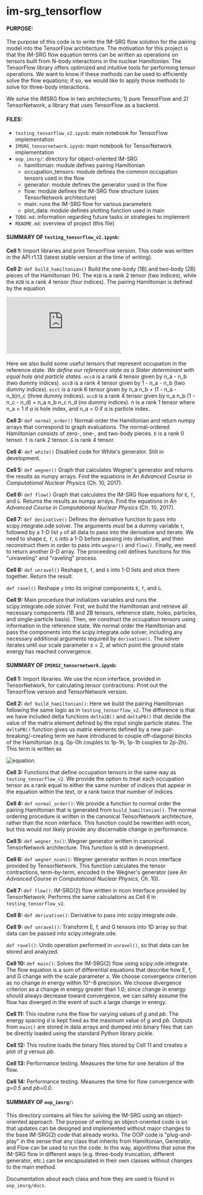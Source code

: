 # im-srg_tensorflow

#### PURPOSE:
The purpose of this code is to write the IM-SRG flow solution for the pairing model into the TensorFlow architecture. The motivation for this project is that the IM-SRG flow equation terms can be written as operations on tensors built from N-body interactions in the nuclear Hamiltonian. The TensorFlow library offers optimized and intuitive tools for performing tensor operations. We want to know if these methods can be used to efficiently solve the flow equations; if so, we would like to apply those methods to solve for three-body interactions.

We solve the IMSRG flow in two architectures; 1) pure TensorFlow and 2) TensorNetwork, a library that uses TensorFlow as a backend.

#### FILES:
* `testing_tensorflow_v2.ipynb`: main notebook for TensorFlow implementation
* `IMSRG_tensornetwork.ipynb`: main notebook for TensorNetwork implementation
* `oop_imsrg/`: directory for object-oriented IM-SRG
  * hamiltonian: module defines pairing Hamiltonian
  * occupation_tensors: module defines the common occupation tensors used in the flow
  * generator: module defines the generator used in the flow
  * flow: module defines the IM-SRG flow structure (uses TensorNetwork architecture)
  * main: runs the IM-SRG flow for various parameters
  * plot_data: module defines plotting function used in main
* `TODO.md`: information regarding future tasks or strategies to implement
* `README.md`: overview of project (this file)

#### SUMMARY OF `testing_tensorflow_v2.ipynb`:

__Cell 1:__
Import libraries and print TensorFlow version. This code was written in the API r1.13 (latest stable version at the time of writing).

__Cell 2:__
`def build_hamiltonian()` Build the one-body (1B) and two-body (2B) pieces of the Hamiltonian (H). The `H1B` is a rank 2 tensor (two indices), while the `H2B` is a rank 4 tensor (four indices). The pairing Hamiltonian is defined by the equation

![equation](https://latex.codecogs.com/gif.latex?%24%24H%20%3D%20%5Csum_%7BP%5Csigma%7D%5Cdelta%28P-1%29a%5E%7B%5Cdagger%7D_%7BP%5Csigma%7D%20a_%7BP%5Csigma%7D%20-%20%5Csum_%7Bpq%7D%5Cfrac%7Bg%7D%7B2%7Da%5E%7B%5Cdagger%7D_%7Bp%2C&plus;1%7Da%5E%7B%5Cdagger%7D_%7Bp%2C-1%7D%20a_%7Bq%2C-1%7Da_%7Bq%2C&plus;1%7D.%24%24).

Here we also build some useful tensors that represent occupation in the reference state. _We define our reference state as a Slater determinant with equal hole and particle states_. `occA` is a rank 4 tensor given by n_a - n_b (two dummy indices). `occB` is a rank 4 tensor given by 1 - n_a - n_b (two dummy indices). `occC` is a rank 6 tensor given by n_a n_b + (1 - n_a - n_b)n_c (three dummy indices). `occD` is a rank 4 tensor given by n_a n_b (1 - n_c - n_d) + n_a n_b n_c n_d (no dummy indices). n is a rank 1 tensor where n_a = 1 if _a_ is hole index, and n_a = 0 if _a_ is particle index.

__Cell 3:__
`def normal_order()` Normal-order the Hamiltonian and return numpy arrays that correspond to graph evaluations. The normal-ordered Hamiltonian consists of zero-, one-, and two-body pieces. `E` is a rank 0 tensor. `f` is rank 2 tensor. `G` is rank 4 tensor.

__Cell 4:__
`def white()` Disabled code for White's generator. Still in development.

__Cell 5:__
`def wegner()` Graph that calculates Wegner's generator and returns the results as numpy arrays. Find the equations in _An Advanced Course in Computational Nuclear Physics_ (Ch. 10, 2017).

__Cell 6:__
`def flow()` Graph that calculates the IM-SRG flow equations for `E`, `f`, and `G`. Returns the results as numpy arrays. Find the equations in _An Advanced Course in Computational Nuclear Physics_ (Ch. 10, 2017).

__Cell 7:__
`def derivative()` Defines the derivative function to pass into scipy.integrate.ode solver. The arguments _must_ be a dummy variable `t`, followed by a 1-D list `y` of all data to pass into the derivative and iterate. We need to shape `E`, `f`, `G` into a 1-D before passing into derivative, and then reconstruct them in order to pass into `wegner()` and `flow()`. Finally, we need to return another 0-D array. The proceeding cell defines functions for this "unraveling" and "raveling" process.

__Cell 8:__
`def unravel()` Reshape `E`, `f`, and `G` into 1-D lists and stick them together. Return the result.

`def ravel()` Reshape `y` into its original components `E`, `f`, and `G`.

__Cell 9:__
Main procedure that initializes variables and runs the scipy.integrate.ode solver. First, we build the Hamiltonian and retrieve all necessary components (1B and 2B tensors, reference state, holes, particles, and single-particle basis). Then, we construct the occupation tensors using information in the reference state. We normal order the Hamiltonian and pass the components into the scipy.integrate.ode solver, including any necessary additional arguments required by `derivative()`. The solver iterates until our scale parameter _s_ = 2, at which point the ground state energy has reached convergence.

#### SUMMARY OF `IMSRG2_tensornetwork.ipynb`:

__Cell 1:__
Import libraries. We use the ncon interface, provided in TensorNetwork, for calculating tensor contractions. Print out the TensorFlow version and TensorNetwork version.

__Cell 2:__
`def build_hamiltonian()`: Here we build the pairing Hamiltonian following the same logic as in `testing_tensorflow_v2`. The difference is that we have included delta functions `delta2B()` and `deltaPB()` that decide the value of the matrix element defined by the input single particle states. The `deltaPB()` function gives us matrix elements defined by a new pair-breaking/-creating term we have introduced to couple off-diagonal blocks of the Hamiltonian (e.g. 0p-0h couples to 1p-1h, 1p-1h couples to 2p-2h). This term is written as

![equation](https://latex.codecogs.com/gif.latex?f_\text{p-break}&space;=&space;\frac{f}{2}\sum_{p'\ne&space;p,q}\left(a^\dag_{p',&plus;1}&space;a^\dag_{p,-1}a_{q,-1}a_{q,&plus;1}&space;&plus;&space;a^\dag_{q,&plus;1}a^\dag_{q,-1}a_{p,-1}a_{p',&plus;1}&space;\right)).

__Cell 3:__
Functions that define occupation tensors in the same way as `testing_tensorflow_v2`. We provide the option to treat each occupation tensor as a rank equal to either the same number of indices that appear in the equation within the text, or a rank twice that number of indices.

__Cell 4:__
`def normal_order()`: We provide a function to normal order the pairing Hamiltonian that is generated from `build_hamiltonian()`. The normal ordering procedure is written in the canonical TensorNetwork architecture, rather than the ncon interface. This function could be rewritten with ncon, but this would not likely provide any discernable change in performance.

__Cell 5:__
`def wegner_tn()`: Wegner generator written in canonical TensorNetwork architecture. This function is still in development.

__Cell 6:__
`def wegner_ncon()`: Wegner generator written in ncon interface provided by TensorNetwork. This function calculates the tensor contractions, term-by-term, encoded in the Wegner's generator (see _An Advanced Course in Computational Nuclear Physics_, Ch. 10).

__Cell 7:__
`def flow()`: IM-SRG(2) flow written in ncon interface provided by TensorNetwork. Performs the same calculations as Cell 6 in `testing_tensorflow_v2`.

__Cell 8:__
`def derivative()`: Derivative to pass into scipy.integrate.ode.

__Cell 9:__
`def unravel()`: Transform E, f, and G tensors into 1D array so that data can be passed into scipy.integrate.ode.

`def ravel()`: Undo operation performed in `unravel()`, so that data can be stored and analyzed.

__Cell 10:__
`def main()`: Solves the IM-SRG(2) flow using scipy.ode.integrate. The flow equation is a sum of differential equations that describe how E, f, and G change with the scale parameter _s_. We choose convergence criterion as no change in energy within 10^-8 precision. We choose divergence criterion as a change in energy greater than 1.0; since change in energy should always decrease toward convergence, we can safely assume the flow has diverged in the event of such a large change in energy.

__Cell 11:__
This routine runs the flow for varying values of _g_ and _pb_. The energy spacing _d_ is kept fixed as the maximum value of _g_ and _pb_. Outputs from `main()` are stored in data arrays and dumped into binary files that can be directly loaded using the standard Python library pickle.

__Cell 12:__
This routine loads the binary files stored by Cell 11 and creates a plot of _g_ versus _pb_.

__Cell 13:__
Performance testing. Measures the time for one iteration of the flow.

__Cell 14:__
Performance testing. Measures the time for flow convergence with _g=0.5_ and _pb=0.0_.

#### SUMMARY OF `oop_imsrg/`:

This directory contains all files for solving the IM-SRG using an object-oriented approach. The purpose of writing an object-oriented code is so that updates can be designed and implemented without major changes to the base IM-SRG(2) code that already works. The OOP code is "plug-and-play" in the sense that any class that inherits from Hamiltonian, Generator, and Flow can be used to run the code. In this way, algorithms that solve the IM-SRG flow in different ways (e.g. three-body truncation, different generator, etc.) can be encapsulated in their own classes without changes to the main method.

Documentation about each class and how they are used is found in `oop_imsrg/docs`.
